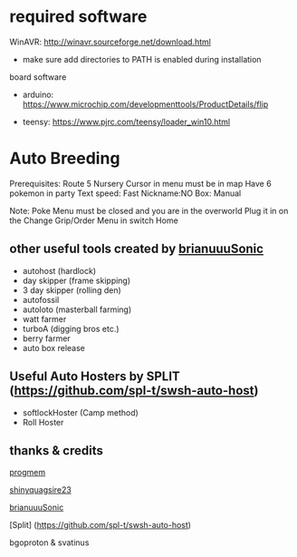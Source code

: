 # required software
WinAVR: http://winavr.sourceforge.net/download.html

- make sure add directories to PATH is enabled during installation

board software

- arduino: https://www.microchip.com/developmenttools/ProductDetails/flip

- teensy: https://www.pjrc.com/teensy/loader_win10.html

# Auto Breeding

Prerequisites:
Route 5 Nursery
Cursor in menu must be in map
Have 6 pokemon in party
Text speed: Fast
Nickname:NO
Box: Manual

Note: Poke Menu must be closed and you are in the overworld
Plug it in on the Change Grip/Order Menu in switch Home

## other useful tools created by [brianuuuSonic](https://www.youtube.com/watch?v=y2xFf7e_KSU)

- autohost (hardlock)
- day skipper (frame skipping)
- 3 day skipper (rolling den)
- autofossil 
- autoloto (masterball farming)
- watt farmer
- turboA (digging bros etc.)
- berry farmer
- auto box release

## Useful Auto Hosters by SPLIT (https://github.com/spl-t/swsh-auto-host)

- softlockHoster (Camp method)
- Roll Hoster

## thanks & credits
[progmem](https://github.com/progmem/Switch-Fightstick)

[shinyquagsire23](https://github.com/shinyquagsire23/Switch-Fightstick)

[brianuuuSonic](https://www.youtube.com/user/brianuuusonic2)

[Split] (https://github.com/spl-t/swsh-auto-host)

bgoproton & svatinus 
